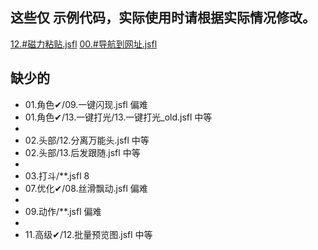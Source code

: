 ## 这些仅 示例代码，实际使用时请根据实际情况修改。

[12.#磁力粘贴.jsfl](lib/00.%E5%BF%AB%E6%8D%B7%E2%9C%94/12.%23%E7%A3%81%E5%8A%9B%E7%B2%98%E8%B4%B4.jsfl)
[00.#导航到网址.jsfl](lib/10.%E5%AF%BC%E8%88%AA%E2%9C%94/00.%23%E5%AF%BC%E8%88%AA%E5%88%B0%E7%BD%91%E5%9D%80.jsfl)

## 缺少的

* 01.角色✔/09.一键闪现.jsfl    偏难
* 01.角色✔/13.一键打光/13.一键打光_old.jsfl    中等
* 
* 02.头部/12.分离万能头.jsfl    中等
* 02.头部/13.后发跟随.jsfl    中等
* 
* 03.打斗/**.jsfl    8
* 07.优化✔/08.丝滑飘动.jsfl    偏难
* 
* 09.动作/**.jsfl        偏难
* 
* 11.高级✔/12.批量预览图.jsfl    中等

[//]: # (* 06.图层✔/10.一键羽化.jsfl    中等)
[//]: # (* 12.动效✔/**.jsfl   下载素材网的动效素材,不再实现.)
[//]: # (* 13.元件/**.jsfl    4)

